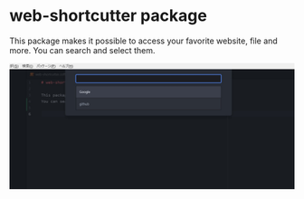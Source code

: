 # web-shortcutter package

This package makes it possible to access your favorite website, file and more.
You can search and select them.

![screen shot](./img/screenshot01.jpg)
